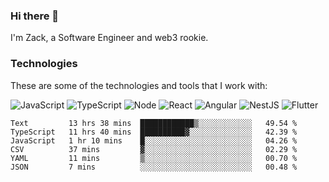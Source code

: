 ### Hi there 👋
I'm Zack, a Software Engineer and web3 rookie.

### Technologies
These are some of the technologies and tools that I work with:

![JavaScript](https://img.shields.io/badge/JavaScript-323330.svg?logo=javascript&logoColor=F7DF1E) 
![TypeScript](https://img.shields.io/badge/TypeScript-007ACC.svg?logo=typescript&logoColor=white) 
![Node](https://img.shields.io/badge/Node.js-43853D.svg?logo=node.js&logoColor=white)
![React](https://img.shields.io/badge/React-20232a.svg?logo=react&logoColor=61DAFB) 
![Angular](https://img.shields.io/badge/Angular-E23237.svg?logo=angularjs&logoColor=white)
![NestJS](https://img.shields.io/badge/NestJS-E0234E?logo=nestjs&logoColor=white)
![Flutter](https://img.shields.io/badge/Flutter-02569B.svg?logo=flutter&logoColor=white)

<!--START_SECTION:waka-->

```text
Text         13 hrs 38 mins  ████████████▒░░░░░░░░░░░░   49.54 %
TypeScript   11 hrs 40 mins  ██████████▓░░░░░░░░░░░░░░   42.39 %
JavaScript   1 hr 10 mins    █░░░░░░░░░░░░░░░░░░░░░░░░   04.26 %
CSV          37 mins         ▓░░░░░░░░░░░░░░░░░░░░░░░░   02.29 %
YAML         11 mins         ▒░░░░░░░░░░░░░░░░░░░░░░░░   00.70 %
JSON         7 mins          ░░░░░░░░░░░░░░░░░░░░░░░░░   00.48 %
```

<!--END_SECTION:waka-->
